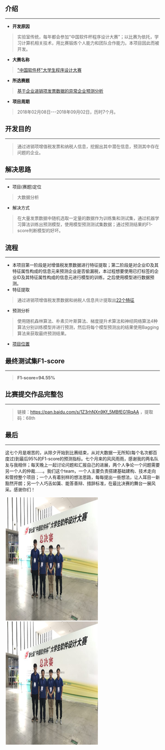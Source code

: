 ## 介绍
------
* **开发原因**
> 实验室传统，每年都会参加“中国软件杯程序设计大赛”；以比赛为依托，学习计算机相关技术，用比赛锻炼个人能力和团队合作能力。本项目因此而被开发。
* **大赛名称**
> ["中国软件杯"大学生程序设计大赛](http://www.cnsoftbei.com/)
* **所选赛题**
> [基于企业进销项发票数据的异常企业预测分析](http://www.cnsoftbei.com/bencandy.php?fid=151&id=1610)
* **项目周期**
> 2018年02月08日---2018年09月02日，历时7个月。

## 开发目的
------
> 通过进销项增值税发票和纳税人信息，挖掘出其中潜在信息，预测其中存在问题的企业。

## 解决思路
------
* 项目(赛题)定位
> 大数据分析
* 解决方式
> 在大量发票数据中随机选取一定量的数据作为训练集和测试集，通过机器学习算法训练出预测模型，使用模型预测测试集数据；通过预测结果的F1-score判断模型的好坏。

## 流程
------
* 本项目第一阶段是对增值税发票数据进行特征提取；第二阶段是对企业ID及其特征属性构成的信息元来预测企业是否偷漏税，本过程想要使用已打标签的企业ID及其特征属性构成的信息元进行模型的训练，之后使用模型进行数据预测。
* 特征提取
> 通过进销项增值税发票数据和纳税人信息共计提取出[22个特征](https://github.com/IdealSpring/Invoice_Data_Analysis/blob/master/AttributeExtraction/%E3%80%90%E9%87%8D%E8%A6%81%E3%80%91%E6%8F%90%E5%8F%96%E5%B1%9E%E6%80%A7%E8%AF%B4%E6%98%8E_%5B%E5%BF%85%E7%9C%8B%5D/02_%E9%9A%8F%E6%9C%BA%E6%A3%AE%E6%9E%97%E4%BD%BF%E7%94%A8%E5%B1%9E%E6%80%A7.txt)
* 预测分析
> 使用随机森林算法、朴素贝叶斯算法、梯度提升术算法和神经网络算法4种算法分别训练模型并进行预测，然后将每个模型预测出的结果使用Bagging算法来获取最终预测结果。
* [项目位置](https://github.com/IdealSpring/Invoice_Data_Analysis/tree/master/PredictionAlgorithm/zhipeng_Tong)
## 最终测试集F1-score
------
> **F1-score=94.55%**

## 比赛提交作品完整包
------
> 链接：https://pan.baidu.com/s/1Z3rhNXn9Kf_5MBfEG1RqAA ，提取码：68th 

## 最后
------
这七个月是艰苦的，从除夕开始到比赛结束，从对大数据一无所知(每个名次都百度过)到最后95%的F1-score的预测指标。七个月来的风风雨雨，感谢我的两名队友与我相伴；每天晚上一起讨论问题和汇报自己的进展，两个人争论一个问题需要另一个人的仲裁……。我们这个team，一个人主要负责搭建基础建构、技术走向和管控整个项目；一个人有着别样的想法思路，每每提出一些想法，让人耳目一新豁然开朗；另一个人巧舌如簧、能答善辩、措辞标准，在最比决赛的舞台一展风采。感谢你们！
<div style="float:left;border:solid 1px 000;margin:2px;">
	<img src="https://github.com/IdealSpring/Invoice_Data_Analysis/blob/master/img/%E6%80%BB%E5%86%B3%E8%B5%9B%E7%85%A7%E7%89%87.jpg"  width="300" height="400" >
	<img src="https://github.com/IdealSpring/Invoice_Data_Analysis/blob/master/img/%E6%80%BB%E5%86%B3%E8%B5%9B%E7%85%A7%E7%89%87.jpg"  width="300" height="400" >

</div>
